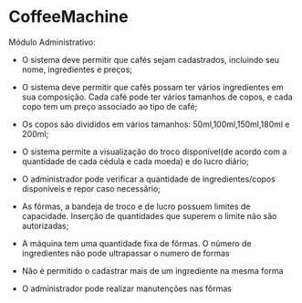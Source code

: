 # CoffeeMachine 
Módulo Administrativo:

 - O sistema deve permitir que cafés sejam cadastrados, incluindo seu nome, ingredientes e preços;

- O sistema deve permitir que cafés possam ter vários ingredientes em sua composição. Cada café pode ter vários tamanhos de copos, e cada copo tem um preço associado ao tipo de café;

- Os copos são divididos em vários tamanhos: 50ml,100ml,150ml,180ml e 200ml;

- O sistema permite a visualização do troco disponível(de acordo com a quantidade de cada cédula e cada moeda) e do lucro diário;

- O administrador pode verificar a quantidade de ingredientes/copos disponíveis e repor caso necessário;

- As fôrmas, a bandeja de troco e de lucro possuem limites de capacidade. Inserção de quantidades que superem o limite não são autorizadas;

- A máquina tem uma quantidade fixa de fôrmas. O número de ingredientes não pode ultrapassar o numero de formas

- Não é permitido o cadastrar mais de um ingrediente na mesma forma 

- O administrador pode realizar manutenções nas fôrmas

